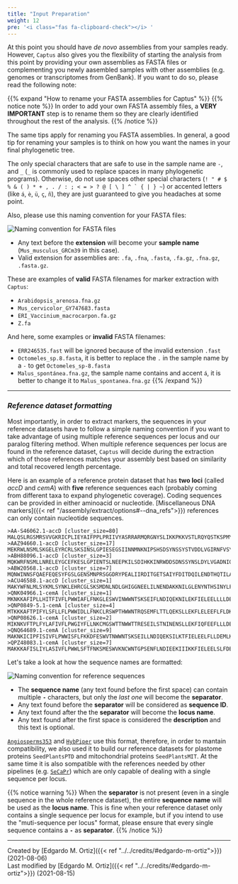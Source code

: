 ```yaml
---
title: "Input Preparation"
weight: 12
pre: '<i class="fas fa-clipboard-check"></i> '
---
```


At this point you should have *de novo* assemblies from your samples ready. However, `Captus` also gives you the flexibility of starting the analysis from this point by providing your own assemblies as FASTA files or complementing you newly aasembled samples with other assemblies (e.g. genomes or transcriptomes from GenBank). If you want to do so, please read the following note:

{{% expand "How to rename your FASTA assemblies for Captus" %}}
{{% notice note %}}
In order to add your own FASTA assembly files, a <i class="fas fa-exclamation-triangle"></i> **VERY IMPORTANT** step is to rename them so they are clearly identified throughout the rest of the analysis.
{{% /notice %}}

The same tips apply for renaming you FASTA assemblies. In general, a good tip for renaming your samples is to think on how you want the names in your final phylogenetic tree.

The only special characters that are safe to use in the sample name are `-`, and `_` (`_` is commonly used to replace spaces in many phylogenetic programs). Otherwise, do not use spaces other special characters (``! " # $ % & ( ) * + , . / : ; < = > ? @ [ \ ] ^ ` { | } ~``) or accented letters (like `á`, `è`, `ü`, `ç`, `ñ`), they are just guaranteed to give you headaches at some point.

Also, please use this naming convention for your FASTA files:

![Naming convention for FASTA files](/images/fasta.png?width=600)

- Any text before the **extension** will become your **sample name** (`Mus_musculus_GRCm39` in this case).
- Valid extension for assemblies are: `.fa`, `.fna`, `.fasta`, `.fa.gz`, `.fna.gz`, `.fasta.gz`.

These are examples of **valid** FASTA filenames for marker extraction with `Captus`:

- `Arabidopsis_arenosa.fna.gz`
- `Mus_cervicolor_GY747683.fasta`
- `ERI_Vaccinium_macrocarpon.fa.gz`
- `Z.fa`

And here, some examples or **invalid** FASTA filenames:

- `ERR246535.fast` will be ignored because of the invalid extension `.fast`
- `Octomeles_sp.8.fasta`, it is better to replace the `.` in the sample name by a `-` to get `Octomeles_sp-8.fasta`
- `Malus_spontánea.fna.gz`, the sample name contains and accent `á`, it is better to change it to `Malus_spontanea.fna.gz`
{{% /expand %}}
___
### *Reference dataset formatting*

Most importantly, in order to extract markers, the sequences in your reference datasets have to follow a simple naming convention if you want to take advantage of using multiple reference sequences per locus and our paralog filtering method. When multiple reference sequences per locus are found in the reference dataset, `Captus` will decide during the extraction which of those references matches your assembly best based on similarity and total recovered length percentage.

Here is an example of a reference protein dataset that has **two loci** (called *accD* and *cemA*) with **five** reference sequences each (probably coming from different taxa to expand phylogenetic coverage). Coding sequences can be provided in either aminoacid or nucleotide. [Miscellaneous DNA markers]({{< ref "/assembly/extract/options#--dna_refs">}}) references can only contain nucleotide sequences.

```text
>AA-S46062.1-accD [cluster_size=80]
MALQSLRGSMRSVVGKRICPLIEYAIFPPLPRIIVYASRRARMQRGNYSLIKKPKKVSTLRQYQSTKSPMYQSLQRICGVREWLNKYCMWKEVDEKDFG*
>AAZ94660.1-accD [cluster_size=17]
MEKRWLNSMLSKGELEYRCRLSKSINSLGPIESEGSIINNMNKNIPSHSDSYNSSYSTVDDLVGIRNFVSYDTFLVRDSNSSSYSIYLDIENQIFEIDN*
>ABH88096.1-accD [cluster_size=3]
MQKWRFNSMLLNRELEYGCEFKESLGPIENTSLNEEPKILSDIHKKINRWDDSDNSSYNSLDYLVGADNIQDFLSDKTFLVRDNKRNSYSIYLDIEKKT*
>ABW20568.1-accD [cluster_size=7]
MQNWINNSFQAEFEQESYFGSLGENSMNPRSGGDRYPEALIIRDITGETSAIYFDITDQILENDTHQTILASPIENDLWAEKDISIDIYRYINELIFYD*
>ACU46588.1-accD [cluster_size=1]
MAKYWFNLMLSYKMLSYNKLEHRCGLSKSMDNLNDLGHIGGNEELILNENDAKKNILGLENYNTHSINYLFDSRNIYNLIYNETFLVRNSNGYHYFVYF*
>QNK04966.1-cemA [cluster_size=1]
MKNKKAFIPLLHITFIVFLPWWIAFLFNKGLESWVINWWNTSKSEIFLNDIQEKNILEKFIELEELLLLDEMIKEYPET*
>QNP0849-5.1-cemA [cluster_size=4]
MTKKKAFTPIFYLSFLLFLPWWIDLLFNKCLRSWPTHWWNTRQSEMFLTTLQEKSLLEKFLELEEFLFLDKIIKKEFET*
>QNP08626.1-cemA [cluster_size=2]
MIKNKVFTPLFYLAFIVFLPWGIYFLLNKCMGSWTTNWWTTRESEILSTNINENSLLEKFIQFEEFLLLDEIIKKDTET*
>QNQ64689.1-cemA [cluster_size=9]
MAKNKICIPFISIVFLPWWISFLFKKDFESWVTNWWNTSKSEILLNDIQEKSILKTFIELEELFLLDEMLKEYPETRLQ*
>QPZ48083.1-cemA [cluster_size=7]
MAKKKAFISLIYLASIVFLPWWLSFTFNKSMESWVKNCWNTGPSENFLNDIEEKIIIKKFIELEELSLFDEILKDYTQD*
```

Let's take a look at how the sequence names are formatted:

![Naming convention for reference sequences](/images/multi_seq_per_locus.png?width=600)

- The **sequence name** (any text found before the first space) can contain multiple **`-`** characters, but only the *last one* will become the **separator**.
- Any text found before the **separator** will be considered as **sequence ID**.
- Any text found after the the **separator** will become the **locus name**.
- Any text found after the first space is considered the **description** and this text is optional.

[`Angiosperms353`](https://github.com/mossmatters/Angiosperms353) and [`HybPiper`](https://github.com/mossmatters/HybPiper) use this format, therefore, in order to mantain compatibility, we also used it to build our reference datasets for plastome proteins `SeedPlantsPTD` and mitochondrial proteins `SeedPlantsMIT`. At the same time it is also sompatible with the references needed by other pipelines (e.g. [`SeCaPr`](content.com/AntonelliLab/seqcap_processor/master/docs/documentation/subdocs/extract_contigs.html#Extracting-target-contigs)) which are only capable of dealing with a single sequence per locus.

{{% notice warning %}}
When the **separator** is not present (even in a single sequence in the whole reference dataset), the entire **sequence name** will be used as the **locus name**. This is fine when your reference dataset only contains a single sequence per locus for example, but if you intend to use the "muti-sequence per locus" format, please ensure that every single sequence contains a **`-`** as **separator**.
{{% /notice %}}

___
Created by [Edgardo M. Ortiz]({{< ref "../../credits/#edgardo-m-ortiz">}}) (2021-08-06)  
Last modified by [Edgardo M. Ortiz]({{< ref "../../credits/#edgardo-m-ortiz">}}) (2021-08-15)